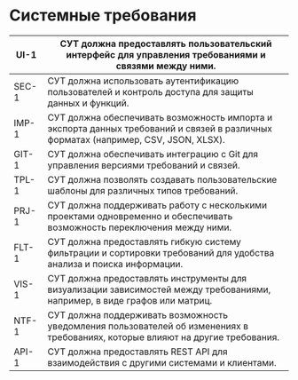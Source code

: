 # Системные требования

| UI-1 | СУТ должна предоставлять пользовательский интерфейс для управления требованиями и связями между ними. |
| --- | --- |
| SEC-1 | СУТ должна использовать аутентификацию пользователей и контроль доступа для защиты данных и функций. |
| IMP-1 | СУТ должна обеспечивать возможность импорта и экспорта данных требований и связей в различных форматах (например, CSV, JSON, XLSX). |
| GIT-1 | СУТ должна обеспечивать интеграцию с Git для управления версиями требований и связей. |
| TPL-1 | СУТ должна позволять создавать пользовательские шаблоны для различных типов требований. |
| PRJ-1 | СУТ должна поддерживать работу с несколькими проектами одновременно и обеспечивать возможность переключения между ними. |
| FLT-1 | СУТ должна предоставлять гибкую систему фильтрации и сортировки требований для удобства анализа и поиска информации. |
| VIS-1 | СУТ должна предоставлять инструменты для визуализации зависимостей между требованиями, например, в виде графов или матриц. |
| NTF-1 | СУТ должна поддерживать возможность уведомления пользователей об изменениях в требованиях, которые влияют на другие требования. |
| API-1 | СУТ должна предоставлять REST API для взаимодействия с другими системами и клиентами. |